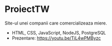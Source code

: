 # ProiectTW
Site-ul unei companii care comercializeaza miere.
  - HTML, CSS, JavaScript, NodeJS, PostgreSQL
  - Prezentare: https://youtu.be/TiL4wPMByzc
